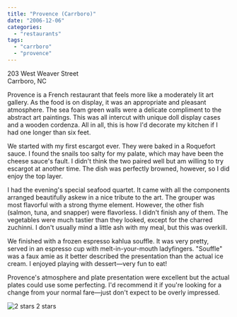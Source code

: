 ```yaml
---
title: "Provence (Carrboro)"
date: "2006-12-06"
categories:
  - "restaurants"
tags:
  - "carrboro"
  - "provence"
---
```


203 West Weaver Street\
Carrboro, NC

Provence is a French restaurant that feels more like a moderately lit art gallery. As the food is on display, it was an appropriate and pleasant atmosphere. The sea foam green walls were a delicate compliment to the abstract art paintings. This was all intercut with unique doll display cases and a wooden cordenza. All in all, this is how I'd decorate my kitchen if I had one longer than six feet.

We started with my first escargot ever. They were baked in a Roquefort sauce. I found the snails too salty for my palate, which may have been the cheese sauce's fault. I didn't think the two paired well but am willing to try escargot at another time. The dish was perfectly browned, however, so I did enjoy the top layer.

I had the evening's special seafood quartet. It came with all the components arranged beautifully askew in a nice tribute to the art. The grouper was most flavorful with a strong thyme element. However, the other fish (salmon, tuna, and snapper) were flavorless. I didn't finish any of them. The vegetables were much tastier than they looked, except for the charred zuchinni. I don't usually mind a little ash with my meal, but this was overkill.

We finished with a frozen espresso kahlua souffle. It was very pretty, served in an espresso cup with melt-in-your-mouth ladyfingers. "Souffle" was a faux amie as it better described the presentation than the actual ice cream. I enjoyed playing with dessert—very fun to eat!

Provence's atmosphere and plate presentation were excellent but the actual plates could use some perfecting. I'd recommend it if you're looking for a change from your normal fare—just don't expect to be overly impressed.




<div class="caption">

![2 stars](http://s3.amazonaws.com/thegourmez-wpmedia/2009/02/rating_chicken11.gif "rating_chicken11") 2 stars</div>

